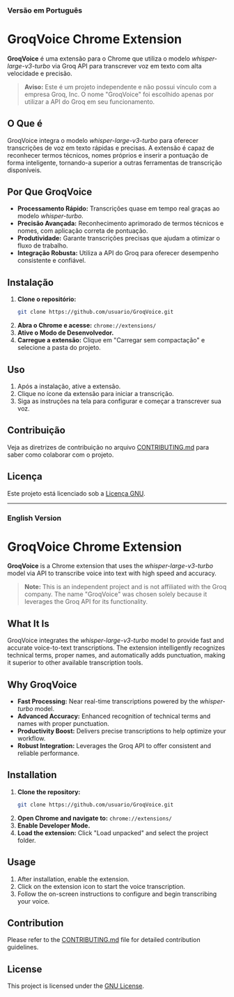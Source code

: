 ### Versão em Português

# GroqVoice Chrome Extension

**GroqVoice** é uma extensão para o Chrome que utiliza o modelo _whisper-large-v3-turbo_ via Groq API para transcrever voz em texto com alta velocidade e precisão.

> **Aviso:** Este é um projeto independente e não possui vínculo com a empresa Groq, Inc. O nome "GroqVoice" foi escolhido apenas por utilizar a API do Groq em seu funcionamento.

## O Que é

GroqVoice integra o modelo _whisper-large-v3-turbo_ para oferecer transcrições de voz em texto rápidas e precisas. A extensão é capaz de reconhecer termos técnicos, nomes próprios e inserir a pontuação de forma inteligente, tornando-a superior a outras ferramentas de transcrição disponíveis.

## Por Que GroqVoice

- **Processamento Rápido:** Transcrições quase em tempo real graças ao modelo _whisper-turbo_.
- **Precisão Avançada:** Reconhecimento aprimorado de termos técnicos e nomes, com aplicação correta de pontuação.
- **Produtividade:** Garante transcrições precisas que ajudam a otimizar o fluxo de trabalho.
- **Integração Robusta:** Utiliza a API do Groq para oferecer desempenho consistente e confiável.

## Instalação

1. **Clone o repositório:**
   ```bash
   git clone https://github.com/usuario/GroqVoice.git
   ```
2. **Abra o Chrome e acesse:** `chrome://extensions/`
3. **Ative o Modo de Desenvolvedor.**
4. **Carregue a extensão:** Clique em "Carregar sem compactação" e selecione a pasta do projeto.

## Uso

1. Após a instalação, ative a extensão.
2. Clique no ícone da extensão para iniciar a transcrição.
3. Siga as instruções na tela para configurar e começar a transcrever sua voz.

## Contribuição

Veja as diretrizes de contribuição no arquivo [CONTRIBUTING.md](./CONTRIBUTING.md) para saber como colaborar com o projeto.

## Licença

Este projeto está licenciado sob a [Licença GNU](./LICENSE).

---

### English Version

# GroqVoice Chrome Extension

**GroqVoice** is a Chrome extension that uses the _whisper-large-v3-turbo_ model via API to transcribe voice into text with high speed and accuracy.

> **Note:** This is an independent project and is not affiliated with the Groq company. The name "GroqVoice" was chosen solely because it leverages the Groq API for its functionality.

## What It Is

GroqVoice integrates the _whisper-large-v3-turbo_ model to provide fast and accurate voice-to-text transcriptions. The extension intelligently recognizes technical terms, proper names, and automatically adds punctuation, making it superior to other available transcription tools.

## Why GroqVoice

- **Fast Processing:** Near real-time transcriptions powered by the _whisper-turbo_ model.
- **Advanced Accuracy:** Enhanced recognition of technical terms and names with proper punctuation.
- **Productivity Boost:** Delivers precise transcriptions to help optimize your workflow.
- **Robust Integration:** Leverages the Groq API to offer consistent and reliable performance.

## Installation

1. **Clone the repository:**
   ```bash
   git clone https://github.com/usuario/GroqVoice.git
   ```
2. **Open Chrome and navigate to:** `chrome://extensions/`
3. **Enable Developer Mode.**
4. **Load the extension:** Click "Load unpacked" and select the project folder.

## Usage

1. After installation, enable the extension.
2. Click on the extension icon to start the voice transcription.
3. Follow the on-screen instructions to configure and begin transcribing your voice.

## Contribution

Please refer to the [CONTRIBUTING.md](./CONTRIBUTING.md) file for detailed contribution guidelines.

## License

This project is licensed under the [GNU License](./LICENSE).
